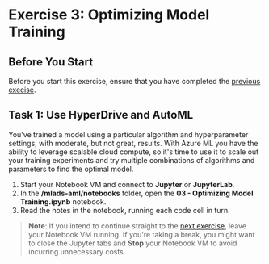 # Exercise 3: Optimizing Model Training

## Before You Start

Before you start this exercise, ensure that you have completed the [previous execise](ex2.md).

## Task 1: Use HyperDrive and AutoML

You've trained a model using a particular algorithm and hyperparameter settings, with moderate, but not great, results. With Azure ML  you have the ability to leverage scalable cloud compute, so it's time to use it to scale out your training experiments and try multiple combinations of algorithms and parameters to find the optimal model.

1. Start your Notebook VM and connect to **Jupyter** or **JupyterLab**.
2. In the **/mlads-aml/notebooks** folder, open the **03 - Optimizing Model Training.ipynb** notebook.
3. Read the notes in the notebook, running each code cell in turn.

> **Note**: If you intend to continue straight to the [next exercise](ex4.md), leave your Notebook VM running. If you're taking a break, you might want to close the Jupyter tabs and **Stop** your Notebook VM to avoid incurring unnecessary costs.

